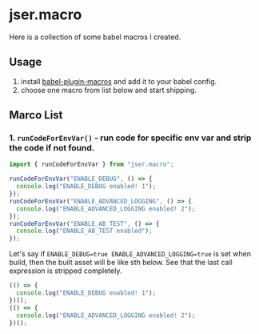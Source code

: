 # jser.macro

Here is a collection of some babel macros I created.

## Usage

1. install [babel-plugin-macros](https://github.com/kentcdodds/babel-plugin-macros?tab=readme-ov-file#installation) and add it to your babel config.
2. choose one macro from list below and start shipping.

## Marco List

### 1. `runCodeForEnvVar()` - run code for specific env var and strip the code if not found.

```js
import { runCodeForEnvVar } from "jser.macro";

runCodeForEnvVar("ENABLE_DEBUG", () => {
  console.log("ENABLE_DEBUG enabled! 1");
});
runCodeForEnvVar("ENABLE_ADVANCED_LOGGING", () => {
  console.log("ENABLE_ADVANCED_LOGGING enabled! 2");
});
runCodeForEnvVar("ENABLE_AB_TEST", () => {
  console.log("ENABLE_AB_TEST enabled");
});
```

Let's say if `ENABLE_DEBUG=true ENABLE_ADVANCED_LOGGING=true` is set when build,
then the built asset will be like sth below. See that the last call expression is
stripped completely.

```js
(() => {
  console.log("ENABLE_DEBUG enabled! 1");
})();
(() => {
  console.log("ENABLE_ADVANCED_LOGGING enabled! 2");
})();
```
